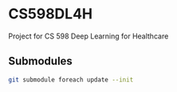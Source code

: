 # CS598DL4H
Project for CS 598 Deep Learning for Healthcare

## Submodules

```sh
git submodule foreach update --init
```
